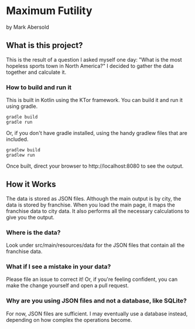 # Maximum Futility
by Mark Abersold

## What is this project?
This is the result of a question I asked myself one day: "What is the most hopeless sports town in North America?" I decided to gather the data together and calculate it.

### How to build and run it
This is built in Kotlin using the KTor framework. You can build it and run it using gradle.

    gradle build
    gradle run

Or, if you don't have gradle installed, using the handy gradlew files that are included.

    gradlew build
    gradlew run

Once built, direct your browser to http://localhost:8080 to see the output.

## How it Works

The data is stored as JSON files. Although the main output is by city, the data is stored by franchise. When you load the main page, it maps the franchise data to city data. It also performs all the necessary calculations to give you the output.

### Where is the data?
Look under src/main/resources/data for the JSON files that contain all the franchise data.

### What if I see a mistake in your data?
Please file an issue to correct it! Or, if you're feeling confident, you can make the change yourself and open a pull request.

### Why are you using JSON files and not a database, like SQLite?
For now, JSON files are sufficient. I may eventually use a database instead, depending on how complex the operations become.